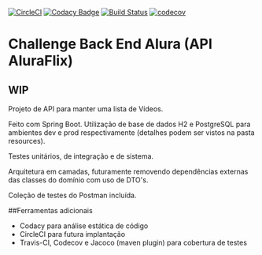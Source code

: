 [![CircleCI](https://circleci.com/gh/afmiguez/aluraflix-backend/tree/master.svg?style=svg)](https://circleci.com/gh/afmiguez/aluraflix-backend/tree/master)
[![Codacy Badge](https://app.codacy.com/project/badge/Grade/9509fe5e2abb42c0b6b93d0e996b8932)](https://www.codacy.com/gh/afmiguez/aluraflix-backend/dashboard?utm_source=github.com&amp;utm_medium=referral&amp;utm_content=afmiguez/aluraflix-backend&amp;utm_campaign=Badge_Grade)
[![Build Status](https://travis-ci.com/afmiguez/aluraflix-backend.svg?branch=master)](https://travis-ci.com/afmiguez/aluraflix-backend)
[![codecov](https://codecov.io/gh/afmiguez/aluraflix-backend/branch/master/graph/badge.svg?token=V5K4YGB2MM)](https://codecov.io/gh/afmiguez/aluraflix-backend)
# Challenge Back End Alura (API AluraFlix)
## WIP
Projeto de API para manter uma lista de Vídeos.

Feito com Spring Boot. Utilização de base de dados H2 e PostgreSQL para ambientes dev e prod respectivamente (detalhes podem ser vistos na pasta resources).

Testes unitários, de integração e de sistema.

Arquitetura em camadas, futuramente removendo dependências externas das classes do domínio com uso de DTO's.

Coleção de testes do Postman incluída.

##Ferramentas adicionais
* Codacy para análise estática de código
* CircleCI para futura implantação
* Travis-CI, Codecov e Jacoco (maven plugin) para cobertura de testes
